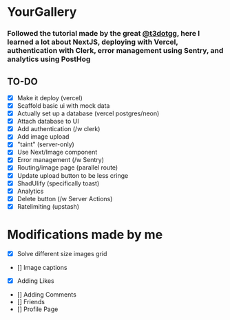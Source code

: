 # YourGallery
### Followed the tutorial made by the great [@t3dotgg](https://github.com/t3dotgg), here I learned a lot about NextJS, deploying with Vercel, authentication with Clerk, error management using Sentry, and analytics using PostHog
## TO-DO

- [x] Make it deploy (vercel)
- [x] Scaffold basic ui with mock data
- [x] Actually set up a database (vercel postgres/neon)
- [x] Attach database to UI
- [x] Add authentication (/w clerk)
- [x] Add image upload
- [x] "taint" (server-only)
- [x] Use Next/Image component
- [x] Error management (/w Sentry)
- [x] Routing/image page (parallel route)
- [x] Update upload button to be less cringe
- [x] ShadUIify (specifically toast)
- [x] Analytics
- [x] Delete button (/w Server Actions)
- [x] Ratelimiting (upstash)

# Modifications made by me
- [x] Solve different size images grid
- [] Image captions
- [x] Adding Likes
- [] Adding Comments
- [] Friends
- [] Profile Page




